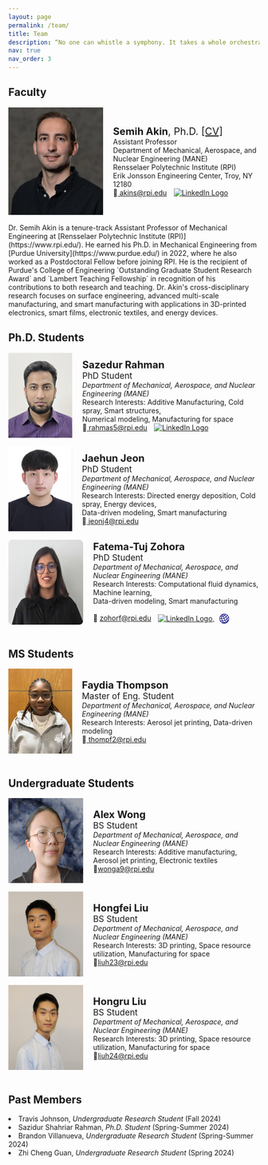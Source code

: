 ```yaml
---
layout: page
permalink: /team/
title: Team
description: “No one can whistle a symphony. It takes a whole orchestra to play it.” - H.E. Luccock -
nav: true
nav_order: 3
---
```


## Faculty

<div style="display: flex; align-items: center;">
    <img src="../assets/img/Akin_Semihhh.webp" width="190" height="215"/>
    <div style="text-align: left; margin-left: 20px;">
        <span style="font-size: 20px;"><b>Semih Akin</b>, Ph.D. <a href="https://semi-lab.github.io/assets\pdf\Semih_Akin_CV.pdf">[CV]</a></span>
        <br>
        Assistant Professor
        <br>
        Department of Mechanical, Aerospace, and Nuclear Engineering (MANE)
        <br>
        Rensselaer Polytechnic Institute (RPI)
        <br>
        Erik Jonsson Engineering Center, Troy, NY 12180
        <br>    
        &#128231;<a href="mailto:akins@rpi.edu" style="margin-right: 10px;"> akins@rpi.edu</a>
        <a href="https://www.linkedin.com/in/semih-akin-4297666b/">
            <img src="https://upload.wikimedia.org/wikipedia/commons/thumb/c/ca/LinkedIn_logo_initials.png/768px-LinkedIn_logo_initials.png" alt="LinkedIn Logo" width="20" height="20">
        </a>    
    </div>
</div>
<br>
 Dr. Semih Akin is a tenure-track Assistant Professor of Mechanical Engineering at [Rensselaer Polytechnic Institute (RPI)](https://www.rpi.edu/). He earned his Ph.D. in Mechanical Engineering from [Purdue University](https://www.purdue.edu/) in 2022, where he also worked as a Postdoctoral Fellow before joining RPI. He is the recipient of Purdue's College of Engineering `Outstanding Graduate Student Research Award` and `Lambert Teaching Fellowship` in recognition of his contributions to both research and teaching. Dr. Akin's cross-disciplinary research focuses on surface engineering, advanced multi-scale manufacturing, and smart manufacturing with applications in 3D-printed electronics, smart films, electronic textiles, and energy devices.  
<br>

## Ph.D. Students

<div style="display: flex; align-items: center;">
    <img src="../assets/img/Rahman.jpg" width="150" height="170"/>
    <div style="text-align: left; margin-left: 20px;">
        <span style="font-size: 20px;"><b>Sazedur Rahman</b></span>
        <br>
        <span style="font-size: 17px;">PhD Student </span>
        <br>
        <i> Department of Mechanical, Aerospace, and Nuclear Engineering (MANE) </i>
        <br>
        Research Interests: Additive Manufacturing, Cold spray, Smart structures, <br> Numerical modeling, Manufacturing for space
        <br>
        &#128231;<a href="mailto:rahmas5@rpi.edu" style="margin-right: 10px;"> rahmas5@rpi.edu</a>
        <a href="https://www.linkedin.com/search/results/all/?fetchDeterministicClustersOnly=true&heroEntityKey=urn%3Ali%3Afsd_profile%3AACoAACWtziEBNf5khdYo15xvCk2lDuHnb_3q9ZE&keywords=sazedur%20rahman&origin=RICH_QUERY_SUGGESTION&position=2&searchId=2c86f559-b62a-45c3-a198-4d2d46c81fcd&sid=XcN&spellCorrectionEnabled=false">
            <img src="https://upload.wikimedia.org/wikipedia/commons/thumb/c/ca/LinkedIn_logo_initials.png/768px-LinkedIn_logo_initials.png" alt="LinkedIn Logo" width="20" height="20">
        </a>    
    </div>
</div>
<br>

<div style="display: flex; align-items: center;">
    <img src="../assets/img/Jaehun.jpg" width="150" height="170"/>
    <div style="text-align: left; margin-left: 20px;">
        <span style="font-size: 20px;"><b>Jaehun Jeon</b></span>
        <br>
        <span style="font-size: 17px;">PhD Student </span>
        <br>
        <i> Department of Mechanical, Aerospace, and Nuclear Engineering (MANE) </i>
        <br>
        Research Interests: Directed energy deposition, Cold spray, Energy devices, <br> Data-driven modeling, Smart manufacturing 
        <br>
        &#128231;<a href="mailto:jeonj4@rpi.edu" style="margin-right: 10px;"> jeonj4@rpi.edu
     </a>    
    </div>
</div>
<br>

<div style="display: flex; align-items: center;">
    <!-- Profile Image -->
    <img src="../assets/img/Fatema.jpg" width="150" height="170" style="border-radius: 8px;"/>
    <!-- Info Section -->
    <div style="text-align: left; margin-left: 20px;">
        <span style="font-size: 20px;"><b>Fatema-Tuj Zohora</b></span>
        <br>
        <span style="font-size: 17px;">PhD Student</span>
        <br>
        <i>Department of Mechanical, Aerospace, and Nuclear Engineering (MANE)</i>
        <br>
        Research Interests: Computational fluid dynamics, Machine learning, 
        <br> Data-driven modeling, Smart manufacturing 
        <br><br>
        <!-- Email -->
        &#128231; 
        <a href="mailto:zohorf@rpi.edu" style="margin-right: 10px;">zohorf@rpi.edu</a>
        <!-- LinkedIn -->
        <a href="https://www.linkedin.com/in/fatema25/" target="_blank" rel="noopener" style="margin-right: 10px;">
            <img src="https://upload.wikimedia.org/wikipedia/commons/thumb/c/ca/LinkedIn_logo_initials.png/768px-LinkedIn_logo_initials.png" 
                 alt="LinkedIn Logo" width="20" height="20" style="vertical-align: middle;">
        </a>
        <!-- Personal Webpage -->
        <a href="https://sites.google.com/view/fatematujzohora?usp=sharing" target="_blank" rel="noopener">
            <img src="../assets/img/globe.png" 
                 alt="Personal Webpage" width="20" height="20" style="vertical-align: middle;">
        </a>
    </div>
</div>
<br>

## MS Students

<div style="display: flex; align-items: center;">
    <img src="../assets/img/Faydia_.jpg" width="150" height="170"/>
    <div style="text-align: left; margin-left: 20px;">
        <span style="font-size: 20px;"><b>Faydia Thompson</b></span>
        <br>
        <span style="font-size: 17px;">Master of Eng. Student </span>
        <br>
        <i> Department of Mechanical, Aerospace, and Nuclear Engineering (MANE) </i>
        <br>
        Research Interests: Aerosol jet printing, Data-driven modeling
        <br>
        &#128231;<a href="mailto:thompf2@rpi.edu" style="margin-right: 10px;"> thompf2@rpi.edu
     </a>    
    </div>
</div>
<br>

## Undergraduate Students

<!-- Profile Card for Zhi Cheng Guan -->
<!--<div style="display: flex; align-items: center; flex-wrap: wrap;">
    <img src="../assets/img/ZhiGuan.png" width="170" height="170" style="margin-right: 20px;">
    <div style="text-align: left;">
        <span style="font-size: 20px;"><b>Zhi Cheng Guan</b></span><br>
        <span style="font-size: 17px;">BS Student</span><br>
        <i>Department of Mechanical, Aerospace, and Nuclear Engineering (MANE)</i><br>
        Research Interests: Additive manufacturing, aerosol printing<br>
        &#128231;<a href="mailto:guanz2@rpi.edu" style="margin-right: 10px;">guanz2@rpi.edu</a>
        <a href="https://www.linkedin.com/in/zhiguan">
            <img src="https://upload.wikimedia.org/wikipedia/commons/thumb/c/ca/LinkedIn_logo_initials.png/768px-LinkedIn_logo_initials.png" alt="LinkedIn Logo" width="20" height="20">
        </a> 
    </div>
</div>  -->


<div style="display: flex; align-items: center;">
    <img src="../assets/img/Alex.png" width="150" height="170"/>
    <div style="text-align: left; margin-left: 20px;">
        <span style="font-size: 20px;"><b>Alex Wong</b></span>
        <br>
        <span style="font-size: 17px;">BS Student </span>
        <br>
        <i> Department of Mechanical, Aerospace, and Nuclear Engineering (MANE) </i>
        <br>
        Research Interests: Additive manufacturing, Aerosol jet printing, Electronic textiles 
        <br>
        &#128231;<a href="mailto:wonga9@rpi.edu" style="margin-right: 10px;">wonga9@rpi.edu</a>       
    </div>
</div>
<br>

<div style="display: flex; align-items: center;">
    <img src="../assets/img/Hongfei.png" width="150" height="170"/>
    <div style="text-align: left; margin-left: 20px;">
        <span style="font-size: 20px;"><b>Hongfei Liu
</b></span>
        <br>
        <span style="font-size: 17px;">BS Student </span>
        <br>
        <i> Department of Mechanical, Aerospace, and Nuclear Engineering (MANE) </i>
        <br>
        Research Interests: 3D printing, Space resource utilization, Manufacturing for space
        <br>
       &#128231;<a href="mailto:liuh23@rpi.edu" style="margin-right: 10px;">liuh23@rpi.edu</a>         
    </div>
</div>
<br>

<div style="display: flex; align-items: center;">
    <img src="../assets/img/Hongru.jpg" width="150" height="170"/>
    <div style="text-align: left; margin-left: 20px;">
        <span style="font-size: 20px;"><b>Hongru Liu
</b></span>
        <br>
        <span style="font-size: 17px;">BS Student </span>
        <br>
        <i> Department of Mechanical, Aerospace, and Nuclear Engineering (MANE) </i>
        <br>
        Research Interests: 3D printing, Space resource utilization, Manufacturing for space
        <br>
       &#128231;<a href="mailto:liuh24@rpi.edu" style="margin-right: 10px;">liuh24@rpi.edu</a>         
     </div>
</div>
<br>
<!-- <div style="display: flex; align-items: center; flex-wrap: wrap;">
    <img src="../assets/img/Brandon.jpg" width="150" height="170" style="margin-right: 20px;">
    <div style="text-align: left;">
        <span style="font-size: 20px;"><b>Brandon Villanueva
</b></span><br>
        <span style="font-size: 17px;">BS Student</span><br>
        <i>Department of Mechanical, Aerospace, and Nuclear Engineering (MANE)</i><br>
        Research Interests: Hybrid manufacturing<br>
        &#128231;<a href="mailto:villab@rpi.edu" style="margin-right: 10px;">villab@rpi.edu</a>
        <a href="https://www.linkedin.com/in/brandon-villanueva-046099263/">
            <img src="https://upload.wikimedia.org/wikipedia/commons/thumb/c/ca/LinkedIn_logo_initials.png/768px-LinkedIn_logo_initials.png" alt="LinkedIn Logo" width="20" height="20">
        </a> 
    </div>
</div>
<br> -->

## Past Members
<body>  
    <li>Travis Johnson, <i>Undergraduate Research Student</i> (Fall 2024)</li>
    <li>Sazidur Shahriar Rahman, <i>Ph.D. Student</i> (Spring-Summer 2024)</li> 
    <li>Brandon Villanueva, <i>Undergraduate Research Student</i> (Spring-Summer 2024)</li>  
        <li>Zhi Cheng Guan, <i>Undergraduate Research Student</i> (Spring 2024)</li>        
    </body>


